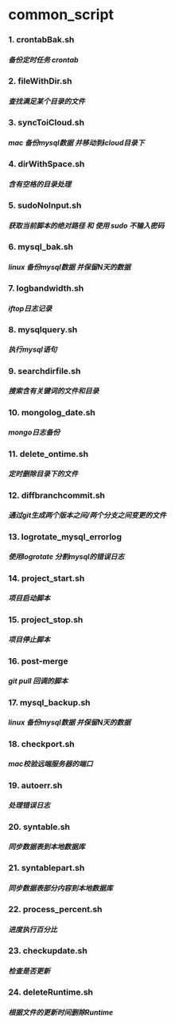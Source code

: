 # common_script
### 1. crontabBak.sh
##### 备份定时任务 crontab
### 2. fileWithDir.sh
##### 查找满足某个目录的文件
### 3. syncToiCloud.sh
##### mac  备份mysql数据 并移动到icloud目录下
### 4. dirWithSpace.sh
##### 含有空格的目录处理
### 5. sudoNoInput.sh
##### 获取当前脚本的绝对路径 和 使用 sudo 不输入密码
### 6. mysql_bak.sh
##### linux 备份mysql数据 并保留N天的数据
### 7. logbandwidth.sh
##### iftop日志记录
### 8. mysqlquery.sh
##### 执行mysql语句
### 9. searchdirfile.sh
##### 搜索含有关键词的文件和目录
### 10. mongolog_date.sh
##### mongo日志备份
### 11. delete_ontime.sh
##### 定时删除目录下的文件
### 12. diffbranchcommit.sh
##### 通过git生成两个版本之间/两个分支之间变更的文件
### 13. logrotate_mysql_errorlog
##### 使用logrotate 分割mysql的错误日志
### 14. project_start.sh
##### 项目启动脚本
### 15. project_stop.sh
##### 项目停止脚本
### 16. post-merge
##### git pull 回调的脚本
### 17. mysql_backup.sh
##### linux 备份mysql数据 并保留N天的数据
### 18. checkport.sh
##### mac校验远端服务器的端口
### 19. autoerr.sh
##### 处理错误日志
### 20. syntable.sh
##### 同步数据表到本地数据库
### 21. syntablepart.sh
##### 同步数据表部分内容到本地数据库
### 22. process_percent.sh
##### 进度执行百分比
### 23. checkupdate.sh
##### 检查是否更新
### 24. deleteRuntime.sh
##### 根据文件的更新时间删除Runtime


